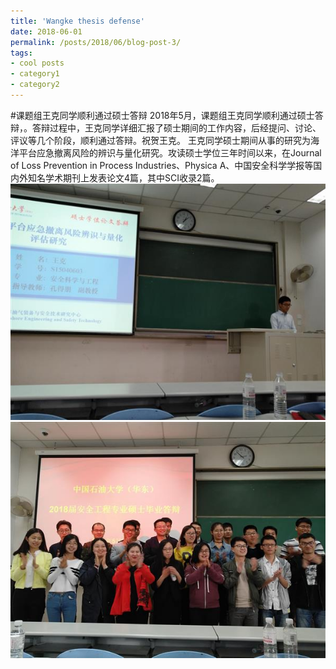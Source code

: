 ```yaml
---
title: 'Wangke thesis defense'
date: 2018-06-01
permalink: /posts/2018/06/blog-post-3/
tags:
- cool posts
- category1
- category2
---
```

#课题组王克同学顺利通过硕士答辩
  2018年5月，课题组王克同学顺利通过硕士答辩，。答辩过程中，王克同学详细汇报了硕士期间的工作内容，后经提问、讨论、评议等几个阶段，顺利通过答辩。祝贺王克。
  王克同学硕士期间从事的研究为海洋平台应急撤离风险的辨识与量化研究。攻读硕士学位三年时间以来，在Journal of Loss Prevention in Process Industries、Physica A、中国安全科学学报等国内外知名学术期刊上发表论文4篇，其中SCI收录2篇。
![](/images/Wangke-defense-1.jpg)
![](/images/Wangke-defense-2.jpg)
